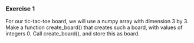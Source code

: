 ### Exercise 1

For our tic-tac-toe board, we will use a numpy array with dimension 3 by 3. Make a function create_board() that creates such a board, with values of integers 0.
Call create_board(), and store this as board.
